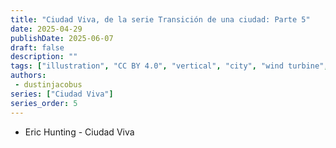 ```yaml
---
title: "Ciudad Viva, de la serie Transición de una ciudad: Parte 5"
date: 2025-04-29
publishDate: 2025-06-07
draft: false
description: ""
tags: ["illustration", "CC BY 4.0", "vertical", "city", "wind turbine", "people", "transport"]
authors:
 - dustinjacobus
series: ["Ciudad Viva"]
series_order: 5
---
```


- Eric Hunting - Ciudad Viva

